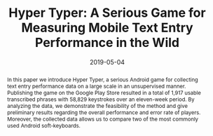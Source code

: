 ---
abstract: In this paper we introduce Hyper Typer, a serious Android game for collecting
  text entry performance data on a large scale in an unsupervised manner. Publishing
  the game on the Google Play Store resulted in a total of 1,917 usable transcribed
  phrases with 58,829 keystrokes over an eleven-week period. By analyzing the data,
  we demonstrate the feasibility of the method and give preliminary results regarding
  the overall performance and error rate of players. Moreover, the collected data
  allows us to compare two of the most commonly used Android soft-keyboards.
authors:
- Richard Schlögl
- Christoph Wimmer
- Thomas Grechenig
date: '2019-05-04'
featured: false
links:
- name: Publik
  url: https://publik.tuwien.ac.at/showentry.php?ID=284659&lang=2
publication_types:
- '1'
publishDate: '2019-05-04'
title: 'Hyper Typer: A Serious Game for Measuring Mobile Text Entry Performance in
  the Wild'
url_pdf: ''
---